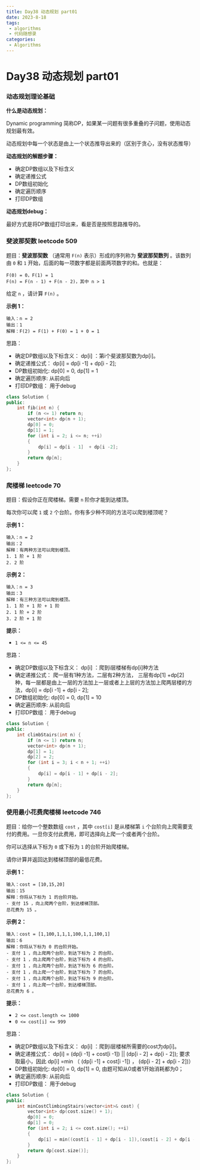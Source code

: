 ```yaml
---
title: Day38 动态规划 part01
date: 2023-8-18
tags:
 - algorithms
 - 代码随想录
categories:
 - Algorithms
---
```

#  Day38 动态规划 part01

### 动态规划理论基础

**什么是动态规划：** 

Dynamic programming 简称DP，如果某一问题有很多重叠的子问题，使用动态规划最有效。

动态规划中每一个状态是由上一个状态推导出来的（区别于贪心，没有状态推导）

**动态规划的解题步骤：**

- 确定DP数组以及下标含义
- 确定递推公式
- DP数组初始化
- 确定遍历顺序
- 打印DP数组

**动态规划debug：**

最好方式是将DP数组打印出来，看是否是按照思路推导的。

### 斐波那契数 leetcode 509

题目：**斐波那契数** （通常用 `F(n)` 表示）形成的序列称为 **斐波那契数列** 。该数列由 `0` 和 `1` 开始，后面的每一项数字都是前面两项数字的和。也就是：

```
F(0) = 0，F(1) = 1
F(n) = F(n - 1) + F(n - 2)，其中 n > 1
```

给定 `n` ，请计算 `F(n)` 。 

**示例 1：**

```
输入：n = 2
输出：1
解释：F(2) = F(1) + F(0) = 1 + 0 = 1
```

思路：

- 确定DP数组以及下标含义： dp[i]  ：第i个斐波那契数为dp[i]。
- 确定递推公式：  dp[i] = dp[i -1] + dp[i - 2];
- DP数组初始化:   dp[0] = 0, dp[1] = 1
- 确定遍历顺序:    从前向后
- 打印DP数组： 用于debug

```C++
class Solution {
public:
    int fib(int n) {
        if (n <= 1) return n;
        vector<int> dp(n + 1);
        dp[0] = 0;
        dp[1] = 1;
        for (int i = 2; i <= n; ++i)
        {
            dp[i] = dp[i - 1]  + dp[i -2];
        }
        return dp[n];
    }
};
```

### 爬楼梯 leetcode 70

题目：假设你正在爬楼梯。需要 `n` 阶你才能到达楼顶。

每次你可以爬 `1` 或 `2` 个台阶。你有多少种不同的方法可以爬到楼顶呢？

**示例 1：**

```
输入：n = 2
输出：2
解释：有两种方法可以爬到楼顶。
1. 1 阶 + 1 阶
2. 2 阶
```

**示例 2：**

```
输入：n = 3
输出：3
解释：有三种方法可以爬到楼顶。
1. 1 阶 + 1 阶 + 1 阶
2. 1 阶 + 2 阶
3. 2 阶 + 1 阶 
```

**提示：**

- `1 <= n <= 45`

思路：

- 确定DP数组以及下标含义： dp[i]  ：爬到i层楼梯有dp[i]种方法
- 确定递推公式：  爬一层有1种方法，二层有2种方法， 三层有dp[1] +dp[2]种，每一层都是由上一层的方法加上一层或者上上层的方法加上爬两层楼的方法，dp[i] = dp[i -1] + dp[i - 2];
- DP数组初始化:   dp[0] = 0, dp[1] = 10
- 确定遍历顺序:    从前向后
- 打印DP数组： 用于debug

```C++
class Solution {
public:
    int climbStairs(int n) {
        if (n <= 1) return n;
        vector<int> dp(n + 1);
        dp[1] = 1;
        dp[2] = 2;
        for (int i = 3; i < n + 1; ++i)
        {
            dp[i] = dp[i - 1] + dp[i - 2];
        }
        return dp[n];
    }
};
```

### 使用最小花费爬楼梯 leetcode 746

题目：给你一个整数数组 `cost` ，其中 `cost[i]` 是从楼梯第 `i` 个台阶向上爬需要支付的费用。一旦你支付此费用，即可选择向上爬一个或者两个台阶。

你可以选择从下标为 `0` 或下标为 `1` 的台阶开始爬楼梯。

请你计算并返回达到楼梯顶部的最低花费。

**示例 1：**

```
输入：cost = [10,15,20]
输出：15
解释：你将从下标为 1 的台阶开始。
- 支付 15 ，向上爬两个台阶，到达楼梯顶部。
总花费为 15 。
```

**示例 2：**

```
输入：cost = [1,100,1,1,1,100,1,1,100,1]
输出：6
解释：你将从下标为 0 的台阶开始。
- 支付 1 ，向上爬两个台阶，到达下标为 2 的台阶。
- 支付 1 ，向上爬两个台阶，到达下标为 4 的台阶。
- 支付 1 ，向上爬两个台阶，到达下标为 6 的台阶。
- 支付 1 ，向上爬一个台阶，到达下标为 7 的台阶。
- 支付 1 ，向上爬两个台阶，到达下标为 9 的台阶。
- 支付 1 ，向上爬一个台阶，到达楼梯顶部。
总花费为 6 。
```

**提示：**

- `2 <= cost.length <= 1000`
- `0 <= cost[i] <= 999`

思路：

- 确定DP数组以及下标含义： dp[i]  ：爬到i层楼梯所需要的cost为dp[i]。
- 确定递推公式：  dp[i] = (dp[i -1] + cost[i -1]) ||  (dp[i - 2] + dp[i - 2]); 要求取最小，因此 dp[i] =min （ (dp[i -1] + cost[i -1]) ， (dp[i - 2] + dp[i - 2])）
- DP数组初始化:   dp[0] = 0, dp[1] = 0, 由题可知从0或者1开始消耗都为0；
- 确定遍历顺序:    从前向后
- 打印DP数组： 用于debug

```C++
class Solution {
public:
    int minCostClimbingStairs(vector<int>& cost) {
        vector<int> dp(cost.size() + 1);
        dp[0] = 0;
        dp[1] = 0;
        for (int i = 2; i <= cost.size(); ++i)
        {
            dp[i] = min((cost[i - 1] + dp[i - 1]),(cost[i - 2] + dp[i - 2]));
        }
        return dp[cost.size()];
    }
};
```

